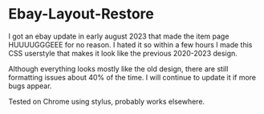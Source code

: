 # Ebay-Layout-Restore
I got an ebay update in early august 2023 that made the item page HUUUUGGGEEE for no reason. I hated it so within a few hours I made this CSS userstyle that makes it look like the previous 2020-2023 design.  

Although everything looks mostly like the old design, there are still formatting issues about 40% of the time. I will continue to update it if more bugs appear.

Tested on Chrome using stylus, probably works elsewhere.
